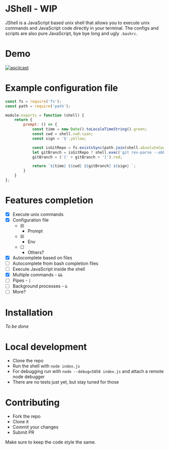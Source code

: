 # JShell - WIP

JShell is a JavaScript based unix shell that allows you to execute unix commands and JavaScript code directly in your terminal.
The configs and scripts are also pure JavaScript, bye bye long and ugly `.bashrc`.

# Demo

[![asciicast](https://asciinema.org/a/85cb90nucuaof2k3is4zeoezm.png)](https://asciinema.org/a/85cb90nucuaof2k3is4zeoezm)

# Example configuration file

```javascript
const fs = require('fs');
const path = require('path');

module.exports = function (shell) {
    return {
        prompt: () => {
            const time = new Date().toLocaleTimeString().green;
            const cwd = shell.cwd.cyan;
            const sign = '$'.yellow;

            const isGitRepo = fs.existsSync(path.join(shell.absoluteCwd, '.git'));
            let gitBranch = isGitRepo ? shell.exec('git rev-parse --abbrev-ref HEAD').trim() : 'not a repo';
            gitBranch = ('{' + gitBranch + '}').red;

            return `${time} ${cwd} ${gitBranch} ${sign} `;
        }
    }
};
```

# Features completion

- [X] Execute unix commands
- [X] Configuration file
  - [X] - Prompt
  - [X] - Env
  - [ ] - Others?
- [X] Autocomplete based on files
- [ ] Autocomplete from bash completion files
- [ ] Execute JavaScript inside the shell
- [X] Multiple commands - `&&`
- [ ] Pipes - `|`
- [ ] Background processes - `&`
- [ ] More?

# Installation 

*To be done*

# Local development

* Clone the repo
* Run the shell with `node index.js`
* For debugging run with `node --debug=5858 index.js` and attach a remote node debugger
* There are no tests just yet, but stay tuned for those

# Contributing

* Fork the repo
* Clone it
* Commit your changes
* Submit PR

Make sure to keep the code style the same.
